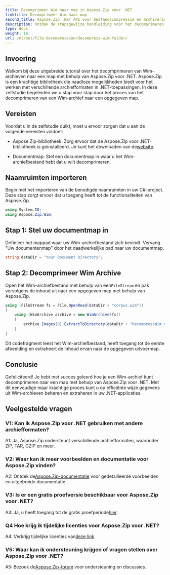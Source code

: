 ```yaml
---
title: Decomprimeer Wim naar map in Aspose.Zip voor .NET
linktitle: Decomprimeer Wim naar map
second_title: Aspose.Zip .NET API voor bestandscompressie en archivering
description: Ontdek de stapsgewijze handleiding voor het decomprimeren van Wim-archieven met Aspose.Zip voor .NET. Download de bibliotheek, volg de tutorial en beheer archiefbestanden efficiënt in uw .NET-applicaties.
type: docs
weight: 16
url: /nl/net/file-decompression/decompress-wim-folder/
---
```

## Invoering

Welkom bij deze uitgebreide tutorial over het decomprimeren van Wim-archieven naar een map met behulp van Aspose.Zip voor .NET. Aspose.Zip is een krachtige bibliotheek die naadloze mogelijkheden biedt voor het werken met verschillende archiefformaten in .NET-toepassingen. In deze zelfstudie begeleiden we u stap voor stap door het proces van het decomprimeren van een Wim-archief naar een opgegeven map.

## Vereisten

Voordat u in de zelfstudie duikt, moet u ervoor zorgen dat u aan de volgende vereisten voldoet:

-  Aspose.Zip-bibliotheek: Zorg ervoor dat de Aspose.Zip voor .NET-bibliotheek is geïnstalleerd. Je kunt het downloaden van de[website](https://releases.aspose.com/zip/net/).

- Documentmap: Stel een documentmap in waar u het Wim-archiefbestand hebt dat u wilt decomprimeren.

## Naamruimten importeren

Begin met het importeren van de benodigde naamruimten in uw C#-project. Deze stap zorgt ervoor dat u toegang heeft tot de functionaliteiten van Aspose.Zip.

```csharp
using System.IO;
using Aspose.Zip.Wim;
```

## Stap 1: Stel uw documentmap in

Definieer het mappad waar uw Wim-archiefbestand zich bevindt. Vervang "Uw documentenmap" door het daadwerkelijke pad naar uw documentmap.

```csharp
string dataDir = "Your Document Directory";
```

## Stap 2: Decomprimeer Wim Archive

 Open het Wim-archiefbestand met behulp van een`FileStream` en pak vervolgens de inhoud uit naar een opgegeven map met behulp van Aspose.Zip.

```csharp
using (FileStream fs = File.OpenRead(dataDir + "corpus.wim"))
{
    using (WimArchive archive = new WimArchive(fs))
    {
        archive.Images[0].ExtractToDirectory(dataDir + "DecompressWim_out");
    }
}
```

Dit codefragment leest het Wim-archiefbestand, heeft toegang tot de eerste afbeelding en extraheert de inhoud ervan naar de opgegeven uitvoermap.

## Conclusie

Gefeliciteerd! Je hebt met succes geleerd hoe je een Wim-archief kunt decomprimeren naar een map met behulp van Aspose.Zip voor .NET. Met dit eenvoudige maar krachtige proces kunt u op efficiënte wijze gegevens uit Wim-archieven beheren en extraheren in uw .NET-applicaties.

## Veelgestelde vragen

### V1: Kan ik Aspose.Zip voor .NET gebruiken met andere archiefformaten?

A1: Ja, Aspose.Zip ondersteunt verschillende archiefformaten, waaronder ZIP, TAR, GZIP en meer.

### V2: Waar kan ik meer voorbeelden en documentatie voor Aspose.Zip vinden?

 A2: Ontdek de[Aspose.Zip-documentatie](https://reference.aspose.com/zip/net/) voor gedetailleerde voorbeelden en uitgebreide documentatie.

### V3: Is er een gratis proefversie beschikbaar voor Aspose.Zip voor .NET?

 A3: Ja, u heeft toegang tot de gratis proefperiode[hier](https://releases.aspose.com/).

### Q4 Hoe krijg ik tijdelijke licenties voor Aspose.Zip voor .NET?

 A4: Verkrijg tijdelijke licenties van[deze link](https://purchase.aspose.com/temporary-license/).

### V5: Waar kan ik ondersteuning krijgen of vragen stellen over Aspose.Zip voor .NET?

 A5: Bezoek de[Aspose.Zip-forum](https://forum.aspose.com/c/zip/37) voor ondersteuning en discussies.